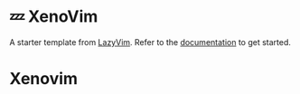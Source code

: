 # 💤 XenoVim

A starter template from [LazyVim](https://github.com/LazyVim/LazyVim).
Refer to the [documentation](https://lazyvim.github.io/installation) to get started.
# Xenovim

